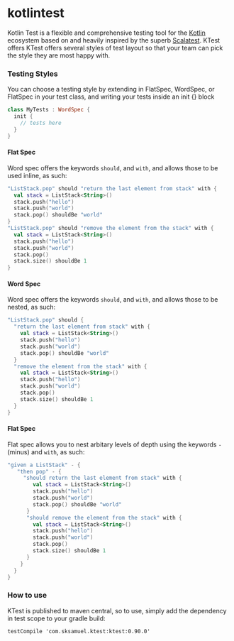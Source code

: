 # kotlintest

Kotlin Test is a flexible and comprehensive testing tool for the [Kotlin](https://kotlinlang.org/) ecosystem based on and heavily inspired by the superb [Scalatest](http://www.scalatest.org/). KTest offers KTest offers several styles of test layout so that your team can pick the style they are most happy with.

### Testing Styles

You can choose a testing style by extending in FlatSpec, WordSpec, or FlatSpec in your test class, and writing your tests inside an init {} block

```kotlin
class MyTests : WordSpec {
  init {
    // tests here
  }
}
```

#### Flat Spec

Word spec offers the keywords `should`, and `with`, and allows those to be used inline, as such:

```kotlin
"ListStack.pop" should "return the last element from stack" with {
  val stack = ListStack<String>()
  stack.push("hello")
  stack.push("world")
  stack.pop() shouldBe "world"
}
"ListStack.pop" should "remove the element from the stack" with {
  val stack = ListStack<String>()
  stack.push("hello")
  stack.push("world")
  stack.pop()
  stack.size() shouldBe 1
}
```

#### Word Spec

Word spec offers the keywords `should`, and `with`, and allows those to be nested, as such:

```kotlin
"ListStack.pop" should {
  "return the last element from stack" with {
    val stack = ListStack<String>()
    stack.push("hello")
    stack.push("world")
    stack.pop() shouldBe "world"
  }
  "remove the element from the stack" with {
    val stack = ListStack<String>()
    stack.push("hello")
    stack.push("world")
    stack.pop()
    stack.size() shouldBe 1
  }
}
```

#### Flat Spec

Flat spec allows you to nest arbitary levels of depth using the keywords `-` (minus) and `with`, as such:

```kotlin
"given a ListStack" - {
   "then pop" - {
     "should return the last element from stack" with {
        val stack = ListStack<String>()
        stack.push("hello")
        stack.push("world")
        stack.pop() shouldBe "world"
      }
      "should remove the element from the stack" with {
        val stack = ListStack<String>()
        stack.push("hello")
        stack.push("world")
        stack.pop()
        stack.size() shouldBe 1
      }
    }
  }
}
```

### How to use

KTest is published to maven central, so to use, simply add the dependency in test scope to your gradle build:

`testCompile 'com.sksamuel.ktest:ktest:0.90.0'`
